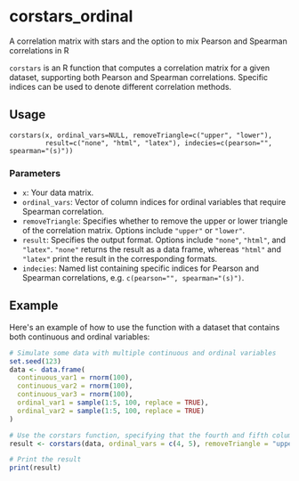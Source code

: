 # corstars_ordinal
A correlation matrix with stars and the option to mix Pearson and Spearman correlations in R

`corstars` is an R function that computes a correlation matrix for a given dataset, supporting both Pearson and Spearman correlations. Specific indices can be used to denote different correlation methods.

## Usage

    corstars(x, ordinal_vars=NULL, removeTriangle=c("upper", "lower"),
             result=c("none", "html", "latex"), indecies=c(pearson="", spearman="(s)"))

### Parameters

- `x`: Your data matrix.
- `ordinal_vars`: Vector of column indices for ordinal variables that require Spearman correlation.
- `removeTriangle`: Specifies whether to remove the upper or lower triangle of the correlation matrix. Options include `"upper"` or `"lower"`.
- `result`: Specifies the output format. Options include `"none"`, `"html"`, and `"latex"`. `"none"` returns the result as a data frame, whereas `"html"` and `"latex"` print the result in the corresponding formats.
- `indecies`: Named list containing specific indices for Pearson and Spearman correlations, e.g. `c(pearson="", spearman="(s)")`.

## Example

Here's an example of how to use the function with a dataset that contains both continuous and ordinal variables:

```R
# Simulate some data with multiple continuous and ordinal variables
set.seed(123)
data <- data.frame(
  continuous_var1 = rnorm(100),
  continuous_var2 = rnorm(100),
  continuous_var3 = rnorm(100),
  ordinal_var1 = sample(1:5, 100, replace = TRUE),
  ordinal_var2 = sample(1:5, 100, replace = TRUE)
)

# Use the corstars function, specifying that the fourth and fifth columns are ordinal
result <- corstars(data, ordinal_vars = c(4, 5), removeTriangle = "upper", result = "none")

# Print the result
print(result)

